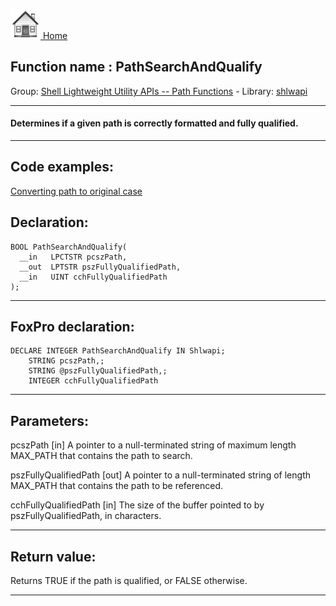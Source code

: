 [<img src="../../images/home.png"> Home ](https://github.com/VFPX/Win32API)  

## Function name : PathSearchAndQualify
Group: [Shell Lightweight Utility APIs -- Path Functions](../../functions_group.md#Shell_Lightweight_Utility_APIs_--_Path_Functions)  -  Library: [shlwapi](../../../libraries.md#shlwapi)  
***  


#### Determines if a given path is correctly formatted and fully qualified.
***  


## Code examples:
[Converting path to original case](../../samples/sample_102.md)  

## Declaration:
```foxpro  
BOOL PathSearchAndQualify(
  __in   LPCTSTR pcszPath,
  __out  LPTSTR pszFullyQualifiedPath,
  __in   UINT cchFullyQualifiedPath
);  
```  
***  


## FoxPro declaration:
```foxpro  
DECLARE INTEGER PathSearchAndQualify IN Shlwapi;
	STRING pcszPath,;
	STRING @pszFullyQualifiedPath,;
	INTEGER cchFullyQualifiedPath  
```  
***  


## Parameters:
pcszPath [in]
A pointer to a null-terminated string of maximum length MAX_PATH that contains the path to search.

pszFullyQualifiedPath [out]
A pointer to a null-terminated string of length MAX_PATH that contains the path to be referenced.

cchFullyQualifiedPath [in]
The size of the buffer pointed to by pszFullyQualifiedPath, in characters.  
***  


## Return value:
Returns TRUE if the path is qualified, or FALSE otherwise.  
***  

